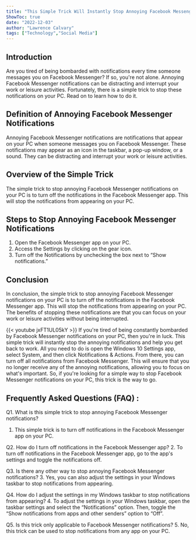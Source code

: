 ```yaml
---
title: "This Simple Trick Will Instantly Stop Annoying Facebook Messenger Notifications on Your PC!"
ShowToc: true 
date: "2022-12-03"
author: "Lawrence Calvary" 
tags: ["Technology","Social Media"]
---
```

## Introduction

Are you tired of being bombarded with notifications every time someone messages you on Facebook Messenger? If so, you're not alone. Annoying Facebook Messenger notifications can be distracting and interrupt your work or leisure activities. Fortunately, there is a simple trick to stop these notifications on your PC. Read on to learn how to do it.

## Definition of Annoying Facebook Messenger Notifications

Annoying Facebook Messenger notifications are notifications that appear on your PC when someone messages you on Facebook Messenger. These notifications may appear as an icon in the taskbar, a pop-up window, or a sound. They can be distracting and interrupt your work or leisure activities.

## Overview of the Simple Trick

The simple trick to stop annoying Facebook Messenger notifications on your PC is to turn off the notifications in the Facebook Messenger app. This will stop the notifications from appearing on your PC.

## Steps to Stop Annoying Facebook Messenger Notifications

1. Open the Facebook Messenger app on your PC.
2. Access the Settings by clicking on the gear icon.
3. Turn off the Notifications by unchecking the box next to “Show notifications.”

## Conclusion

In conclusion, the simple trick to stop annoying Facebook Messenger notifications on your PC is to turn off the notifications in the Facebook Messenger app. This will stop the notifications from appearing on your PC. The benefits of stopping these notifications are that you can focus on your work or leisure activities without being interrupted.

{{< youtube jxFT1UL05kY >}} 
If you're tired of being constantly bombarded by Facebook Messenger notifications on your PC, then you're in luck. This simple trick will instantly stop the annoying notifications and help you get back to work. All you need to do is open the Windows 10 Settings app, select System, and then click Notifications & Actions. From there, you can turn off all notifications from Facebook Messenger. This will ensure that you no longer receive any of the annoying notifications, allowing you to focus on what's important. So, if you're looking for a simple way to stop Facebook Messenger notifications on your PC, this trick is the way to go.

## Frequently Asked Questions (FAQ) :
Q1. What is this simple trick to stop annoying Facebook Messenger notifications?
1. This simple trick is to turn off notifications in the Facebook Messenger app on your PC. 

Q2. How do I turn off notifications in the Facebook Messenger app?
2. To turn off notifications in the Facebook Messenger app, go to the app's settings and toggle the notifications off.

Q3. Is there any other way to stop annoying Facebook Messenger notifications?
3. Yes, you can also adjust the settings in your Windows taskbar to stop notifications from appearing.

Q4. How do I adjust the settings in my Windows taskbar to stop notifications from appearing?
4. To adjust the settings in your Windows taskbar, open the taskbar settings and select the “Notifications” option. Then, toggle the “Show notifications from apps and other senders” option to “Off”.

Q5. Is this trick only applicable to Facebook Messenger notifications?
5. No, this trick can be used to stop notifications from any app on your PC.


